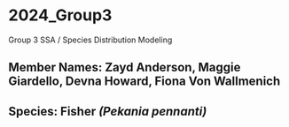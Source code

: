 # 2024_Group3
Group 3 SSA / Species Distribution Modeling

## Member Names: Zayd Anderson, Maggie Giardello, Devna Howard, Fiona Von Wallmenich
## Species: Fisher *(Pekania pennanti)*